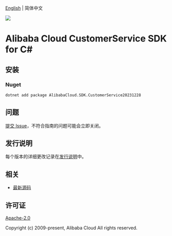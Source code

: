 [English](README.md) | 简体中文

![](https://aliyunsdk-pages.alicdn.com/icons/AlibabaCloud.svg)

# Alibaba Cloud CustomerService SDK for C#

## 安装

### Nuget

```bash
dotnet add package AlibabaCloud.SDK.CustomerService20231228
```

## 问题

[提交 Issue](https://github.com/aliyun/alibabacloud-csharp-sdk/issues/new)，不符合指南的问题可能会立即关闭。

## 发行说明

每个版本的详细更改记录在[发行说明](./ChangeLog.md)中。

## 相关

* [最新源码](https://github.com/aliyun/alibabacloud-csharp-sdk/)

## 许可证

[Apache-2.0](http://www.apache.org/licenses/LICENSE-2.0)

Copyright (c) 2009-present, Alibaba Cloud All rights reserved.
